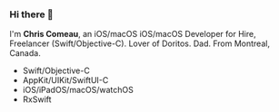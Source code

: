 ### Hi there 👋

I'm **Chris Comeau**, an iOS/macOS iOS/macOS Developer for Hire, Freelancer (Swift/Objective-C).
Lover of Doritos. Dad. From Montreal, Canada.

* Swift/Objective-C
* AppKit/UIKit/SwiftUI-C
* iOS/iPadOS/macOS/watchOS
* RxSwift

